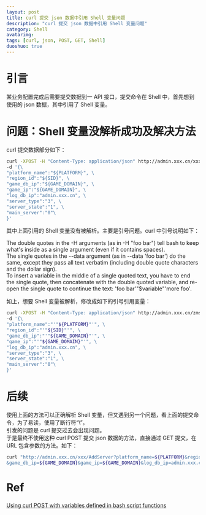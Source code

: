 ```yaml
---
layout: post
title: curl 提交 json 数据中引用 Shell 变量问题
description: "curl 提交 json 数据中引用 Shell 变量问题"
category: Shell
avatarimg:
tags: [curl, json, POST, GET, Shell]
duoshuo: true
---
```


# 引言

某业务配置完成后需要提交数据到一 API 接口，提交命令在 Shell 中，首先想到使用的 json 数据，其中引用了 Shell 变量。

# 问题：Shell 变量没解析成功及解决方法

curl 提交数据部分如下：

```bash
curl -XPOST -H "Content-Type: application/json" http://admin.xxx.cn/xxx/AddServer \
-d '{\
"platform_name":"${PLATFORM}", \
"region_id":"${SID}", \
"game_db_ip":"${GAME_DOMAIN}", \
"game_ip":"${GAME_DOMAIN}", \
"log_db_ip":"admin.xxx.cn", \
"server_type":"3", \
"server_state":"1", \
"main_server":"0"\
}'
```    

其中上面引用的 Shell 变量没有被解析。主要是引号问题。curl 中引号说明如下：

> 
The double quotes in the -H arguments (as in -H "foo bar") tell bash to keep what's inside as a single argument (even if it contains spaces).  
The single quotes in the --data argument (as in --data 'foo bar') do the same, except they pass all text verbatim (including double quote characters and the dollar sign).  
To insert a variable in the middle of a single quoted text, you have to end the single quote, then concatenate with the double quoted variable, and re-open the single quote to continue the text: 'foo bar'"$variable"'more foo'.


如上，想要 Shell 变量被解析，修改成如下的引号引用变量：

```bash
curl -XPOST -H "Content-Type: application/json" http://admin.xxx.cn/zmsgApi/xxx/AddServer \
-d '{\
"platform_name":"'"${PLATFORM}"'", \
"region_id":"'"${SID}"'", \
"game_db_ip":"'"${GAME_DOMAIN}"'", \
"game_ip":"'"${GAME_DOMAIN}"'", \
"log_db_ip":"admin.xxx.cn", \
"server_type":"3", \
"server_state":"1", \
"main_server":"0"\
}'
```    

# 后续

使用上面的方法可以正确解析 Shell 变量，但又遇到另一个问题，看上面的提交命令，为了易读，使用了断行符“\”，  
引发的问题是 curl 提交过去会出现问题。  
于是最终不使用这种 curl POST 提交 json 数据的方法，直接通过 GET 提交，在 URL 包含参数的方法。如下：  

```bash
curl "http://admin.xxx.cn/xxx/AddServer?platform_name=${PLATFORM}&region_id=${SID}\
&game_db_ip=${GAME_DOMAIN}&game_ip=${GAME_DOMAIN}&log_db_ip=admin.xxx.cn&server_type=3&server_state=1&main_server=0"
```    

# Ref
[Using curl POST with variables defined in bash script functions](http://stackoverflow.com/questions/17029902/using-curl-post-with-variables-defined-in-bash-script-functions)　　　
